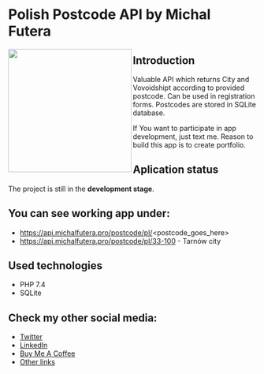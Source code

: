# Polish Postcode API by Michal Futera

<a href="https://linktr.ee/mjfutera" target="_blank">
<img align="left" width="250" height="250" src="https://user-images.githubusercontent.com/100314711/210870659-30dd962a-ffca-43ea-bb64-4db351eac2e0.png">
</a>


## Introduction
Valuable API which returns City and Vovoidshipt according to provided postcode. Can be used in registration forms. Postcodes are stored in SQLite database.

If You want to participate in app development, just text me. Reason to build this app is to create portfolio.

## Aplication status
The project is still in the **development stage**.

## You can see working app under:
* https://api.michalfutera.pro/postcode/pl/<postcode_goes_here>
* https://api.michalfutera.pro/postcode/pl/33-100 - Tarnów city

## Used technologies
* PHP 7.4
* SQLite

## Check my other social media:
* <a href="https://twitter.com/mjfutera" target="_blank">Twitter</a>
* <a href="https://www.linkedin.com/in/michalfutera/" target="_blank">LinkedIn</a>
* <a href="https://www.buymeacoffee.com/mjfutera" target="_blank">Buy Me A Coffee</a>
* <a href="https://linktr.ee/mjfutera" target="_blank">Other links</a>
